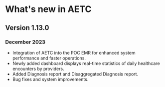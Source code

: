 # What's new in AETC

## Version 1.13.0

### December 2023

- Integration of AETC into the POC EMR for enhanced system performance and faster operations.
- Newly added dashboard displays real-time statistics of daily healthcare encounters by providers.
- Added Diagnosis report and Disaggregated Diagnosis report.
- Bug fixes and system improvements.
